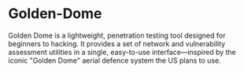# Golden-Dome
Golden Dome is a lightweight, penetration testing tool designed for beginners to hacking. It provides a set of network and vulnerability assessment utilities in a single, easy-to-use interface—inspired by the iconic "Golden Dome" aerial defence system the US plans to use.
